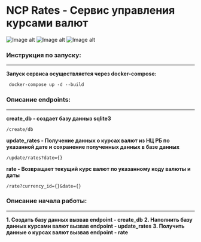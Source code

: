 # NCP Rates - Сервис управления курсами валют

![Image alt](https://img.shields.io/badge/python-%203.10-blue)
![Image alt](https://img.shields.io/badge/current%20version-1.0.0-green)
![Image alt](https://img.shields.io/badge/Developer-WeRn-red)

### Инструкция по запуску:
****

**Запуск сервиса осуществляется через docker-compose:**
```
 docker-compose up -d --build
```

### Описание endpoints:
****
**create_db - создает базу данныз sqlite3**
```
/create/db
```
**update_rates - Получение данных о курсах валют из НЦ РБ по указанной дате и сохранение полученных данных в базе данных**
```
/update/rates?date={}
```
**rate - Возвращает текущий курс валют по указанному коду валюты и даты**
```
/rate?currency_id={}&date={}
```

### Описание начала работы:
****
**1. Создать базу данных вызвав endpoint - create_db**
**2. Наполнить базу данных курсами валют вызвав endpoint - update_rates**
**3. Получить данные о курсах валют вызвав endpoint - rate**